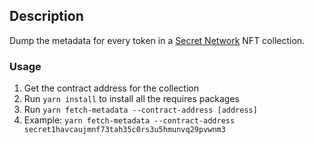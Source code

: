 ## Description
Dump the metadata for every token in a [Secret Network](https://scrt.network/) NFT collection.

### Usage
1. Get the contract address for the collection
2. Run `yarn install` to install all the requires packages
3. Run ```yarn fetch-metadata --contract-address [address]```
4. Example: ```yarn fetch-metadata --contract-address secret1havcaujmnf73tah35c0rs3u5hmunvq29pvwnm3```